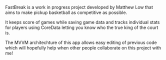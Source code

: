 FastBreak is a work in progress project developed by Matthew Low that aims to make pickup basketball as competitive as possible. 

It keeps score of games while saving game data and tracks individual stats for players using CoreData letting you know who the true king of the court is.

The MVVM architechture of this app allows easy editing of previous code which will hopefully help when other people collaborate on this project with me!



